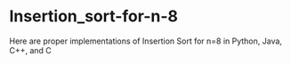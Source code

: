 # Insertion_sort-for-n-8
Here are proper implementations of Insertion Sort for n=8 in Python, Java, C++, and C
